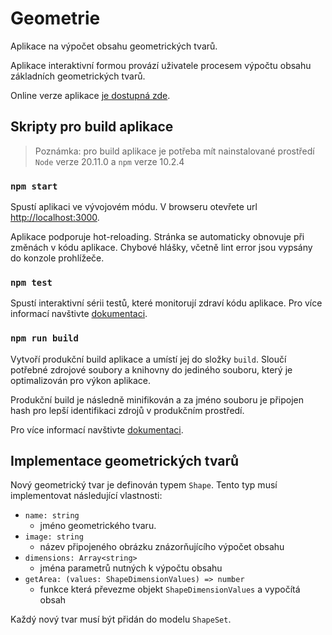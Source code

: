 # Geometrie
Aplikace na výpočet obsahu geometrických tvarů.

Aplikace interaktivní formou provází uživatele procesem výpočtu obsahu základních geometrických tvarů.

Online verze aplikace [je dostupná zde](https://0kurk4.github.io/geometrie/).

## Skripty pro build aplikace

> Poznámka: pro build aplikace je potřeba mít nainstalované prostředí `Node` verze 20.11.0 a `npm` verze 10.2.4

### `npm start`

Spustí aplikaci ve vývojovém módu. V browseru otevřete url [http://localhost:3000](http://localhost:3000).

Aplikace podporuje hot-reloading. Stránka se automaticky obnovuje při změnách v kódu aplikace. Chybové hlášky, včetně lint error jsou vypsány do konzole prohlížeče.

### `npm test`

Spustí interaktivní sérii testů, které monitorují zdraví kódu aplikace. Pro více informací navštivte [dokumentaci](https://facebook.github.io/create-react-app/docs/running-tests).

### `npm run build`

Vytvoří produkční build aplikace a umístí jej do složky `build`. Sloučí potřebné zdrojové soubory a knihovny do jediného souboru, který je optimalizován pro výkon aplikace.

Produkční build je následně minifikován a za jméno souboru je připojen hash pro lepší identifikaci zdrojů v produkčním prostředí.

Pro více informací navštivte [dokumentaci](https://facebook.github.io/create-react-app/docs/running-tests).

## Implementace geometrických tvarů

Nový geometrický tvar je definován typem `Shape`. Tento typ musí implementovat následující vlastnosti:

- `name: string`
    - jméno geometrického tvaru.
- `image: string`
    - název připojeného obrázku znázorňujícího výpočet obsahu
- `dimensions: Array<string>`
    - jména parametrů nutných k výpočtu obsahu
- `getArea: (values: ShapeDimensionValues) => number`
    - funkce která převezme objekt `ShapeDimensionValues` a vypočítá obsah

Každý nový tvar musí být přidán do modelu `ShapeSet`.